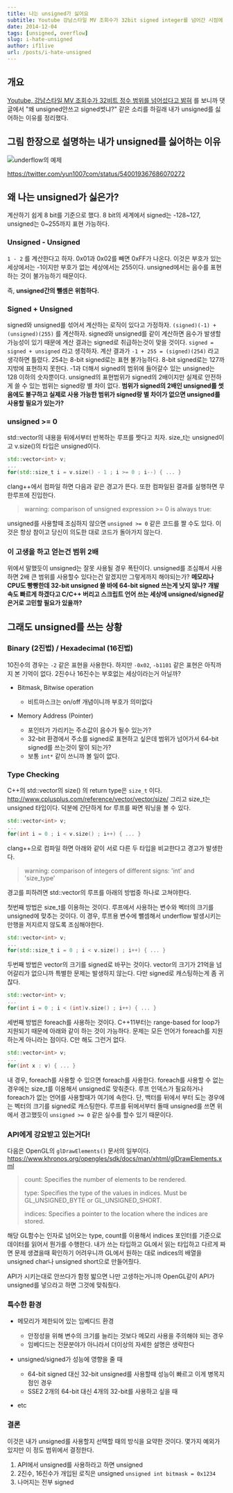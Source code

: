 ```yaml
---
title: 나는 unsigned가 싫어요
subtitle: Youtube 강남스타일 MV 조회수가 32bit signed integer를 넘어간 시점에 다시 보는 unsigned의 가치
date: 2014-12-04
tags: [unsigned, overflow]
slug: i-hate-unsigned
author: if1live
url: /posts/i-hate-unsigned
---
```


개요
----

[Youtube, 강남스타일 MV 조회수가 32비트 정수 범위를 넘어섰다고 밝혀](http://www.clien.net/cs2/bbs/board.php?bo_table=news&wr_id=1911757) 를 보니까 댓글에서 "왜 unsigned안쓰고 signed썻냐?" 같은 소리를 하길래 내가 unsigned를 싫어하는 이유를 정리했다.

그림 한장으로 설명하는 내가 unsigned를 싫어하는 이유
----------------------------------------------------

![underflow의 예제](temperature-underflow.jpg)

<https://twitter.com/yun1007com/status/540019367686070272>

왜 나는 unsigned가 싫은가?
--------------------------

계산하기 쉽게 8 bit를 기준으로 했다. 8 bit의 세계에서 signed는 -128~127, unsigned는 0~255까지 표현 가능하다.

### Unsigned - Unsigned

`1 - 2` 를 계산한다고 하자. 0x01과 0x02를 빼면 0xFF가 나온다. 이것은 부호가 있는 세상에서는 -1이지만 부호가 없는 세상에서는 255이다. unsigned에서는 음수를 표현하는 것이 불가능하기 때문이다.

즉, **unsigned간의 뺄셈은 위험하다.**

### Signed + Unsigned

signed와 unsigned를 섞어서 계산하는 로직이 있다고 가정하자. `(signed)(-1) + (unsigned)(255)` 를 계산하자. signed와 unsigned를 같이 계산하면 음수가 발생할 가능성이 있기 때문에 계산 결과는 signed로 취급하는것이 맞을 것이다. `signed = signed + unsigned` 라고 생각하자. 계산 결과가 `-1 + 255 = (signed)(254)` 라고 생각하면 틀렸다. 254는 8-bit signed로는 표현 불가능하다. 8-bit signed로는 127까지밖에 표현하지 못한다. -1과 더해서 signed의 범위에 들어갈수 있는 unsigned는 128 이하의 숫자뿐이다. unsigned의 표현범위가 signed의 2배이지만 실제로 안전하게 쓸 수 있는 범위는 signed랑 별 차이 없다. **범위가 signed의 2배인 unsigned를 썻음에도 불구하고 실제로 사용 가능한 범위가 signed랑 별 차이가 없으면 unsigned를 사용할 필요가 있는가?**

### unsigned >= 0

std::vector의 내용을 뒤에서부터 반복하는 루프를 짯다고 치자. size_t는 unsigned이고 v.size()의 타입은 unsigned이다.

```cpp
std::vector<int> v;
...
for(std::size_t i = v.size() - 1 ; i >= 0 ; i--) { ... }
```

clang++에서 컴파일 하면 다음과 같은 경고가 뜬다. 또한 컴파일된 결과를 실행하면 무한루프에 진입한다.

> warning: comparison of unsigned expression >= 0 is always true:

unsigned를 사용할때 조심하지 않으면 `unsigned >= 0` 같은 코드를 짤 수도 있다. 이것은 항상 참이고 당신이 의도한 대로 코드가 돌아가지 않는다.

### 이 고생을 하고 얻는건 범위 2배

위에서 말했듯이 unsigned는 잘못 사용될 경우 폭탄이다. unsigned를 조심해서 사용하면 2배 큰 범위를 사용할수 있다는건 알겠지만 그렇게까지 해야되는가? **메모리나 CPU도 빵빵한데 32-bit unsigned 쓸 바에 64-bit signed 쓰는게 낫지 않나?** **개발 속도 빠르게 하겠다고 C/C++ 버리고 스크립트 언어 쓰는 세상에 unsigned/signed같은거로 고민할 필요가 있을까?**

그래도 unsigned를 쓰는 상황
---------------------------

### Binary (2진법) / Hexadecimal (16진법)

10진수의 경우는 `-2` 같은 표현을 사용한다. 하지만 `-0x02`, `-b1101` 같은 표현은 아직까지 본 기억이 없다. 2진수나 16진수는 부호없는 세상이라는거 아닐까?

-   Bitmask, Bitwise operation
    -   비트마스크는 on/off 개념이니까 부호가 의미없다

-   Memory Address (Pointer)
    -   포인터가 가리키는 주소값이 음수가 될수 있는가?
    -   32-bit 환경에서 주소를 signed로 표현하고 싶은데 범위가 넘어가서 64-bit signed를 쓰는것이 말이 되는가?
    -   보통 `int*` 같이 쓰니까 볼 일이 없다.

### Type Checking

C++의 std::vector의 size() 의 return type은 `size_t` 이다. <http://www.cplusplus.com/reference/vector/vector/size/> 그리고 size_t는 unsigned 타입이다. 덕분에 간단하게 for 루프를 짜면 워닝을 볼 수 있다.

```cpp
std::vector<int> v;
...
for(int i = 0 ; i < v.size() ; i++) { ... }
```

clang++으로 컴파일 하면 아래와 같이 서로 다른 두 타입을 비교한다고 경고가 발생한다.

> warning: comparison of integers of different signs: 'int' and 'size_type'

경고를 피하려면 std::vector의 루프를 아래의 방법중 하나로 고쳐야한다.

첫번째 방법은 size_t를 이용하는 것이다. 루프에서 사용하는 변수와 벡터의 크기를 unsigned에 맞추는 것이다. 이 경우, 루프용 변수에 뺄셈해서 underflow 발생시키는 만행을 저지르지 않도록 조심해야한다.

```cpp
std::vector<int> v;
...
for(std::size_t i = 0 ; i < v.size() ; i++) { ... }
```

두번째 방법은 vector의 크기를 signed로 바꾸는 것이다. vector의 크기가 21억을 넘어갈리가 없으니까 특별한 문제는 발생하지 않는다. 다만 signed로 캐스팅하는게 좀 귀찮다.

```cpp
std::vector<int> v;
...
for(int i = 0 ; i < (int)v.size() ; i++) { ... }
```

세번째 방법은 foreach를 사용하는 것이다. C++11부터는 range-based for loop가 지원되기 때문에 아래와 같이 하는 것이 가능하다. 문제는 모든 언어가 foreach를 지원하는게 아니라는 점이다. C만 해도 그런거 없다.

```cpp
std::vector<int> v;
...
for(int x : v) { ... }
```

내 경우, foreach를 사용할 수 있으면 foreach를 사용한다. foreach를 사용할 수 없는 경우에는 size_t를 이용해서 unsigned로 맞춰준다. 루프 인덱스가 필요하거나 foreach가 없는 언어를 사용할때가 여기에 속한다. 단, 백터를 뒤에서 부터 도는 경우에는 벡터의 크기를 signed로 캐스팅한다. 루프를 뒤에서부터 돌때 unsigned를 쓰면 위에서 경고했듯이 `unsigned >= 0` 같은 실수를 할수 있기 때문이다.

### API에게 강요받고 있는거다!

다음은 OpenGL의 `glDrawElements()` 문서의 일부이다. <https://www.khronos.org/opengles/sdk/docs/man/xhtml/glDrawElements.xml>

> count: Specifies the number of elements to be rendered.
>
> type: Specifies the type of the values in indices. Must be GL_UNSIGNED_BYTE or GL_UNSIGNED_SHORT.
>
> indices: Specifies a pointer to the location where the indices are stored.

해당 GL함수는 인자로 넘어오는 type, count를 이용해서 indices 포인터를 기준으로 데이터를 읽어서 뭔가를 수행한다. 내가 쓰는 타입하고 GL에서 읽는 타입하고 다르게 짜면 문제 생겼을때 확인하기 어려우니까 GL에서 원하는 대로 indices의 배열을 unsigned char나 unsigned short으로 만들어줬다.

API가 시키는대로 안쓰다가 함정 밟으면 나만 고생하는거니까 OpenGL같이 API가 unsigned를 넣으라고 하면 그것에 맞춰줬다.

### 특수한 환경

-   메모리가 제한되어 있는 임베디드 환경
    -   안정성을 위해 변수의 크기를 늘리는 것보다 메모리 사용을 주의해야 되는 경우
    -   임베디드는 전문분야가 아니라서 더이상의 자세한 설명은 생략한다

-   unsigned/signed가 성능에 영향을 줄 때
    -   64-bit signed 대신 32-bit unsigned를 사용할때 성능이 빠르고 이게 병목지점인 경우
    -   SSE2 2개의 64-bit 대신 4개의 32-bit를 사용하고 싶을 때

-   etc

### 결론

이것은 내가 unsigned를 사용할지 선택할 때의 방식을 요약한 것이다. 몇가지 예외가 있지만 이 정도 범위에서 결정한다.

1.  API에서 unsigned를 사용하라고 하면 unsigned
2.  2진수, 16진수가 개입된 로직은 unsigned `unsigned int bitmask = 0x1234`
3.  나머지는 전부 signed
